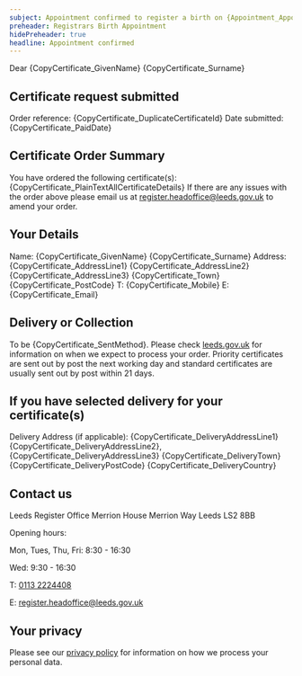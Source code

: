 ```yaml
---
subject: Appointment confirmed to register a birth on {Appointment_AppointmentDate} at {Appointment_StartTime}
preheader: Registrars Birth Appointment 
hidePreheader: true
headline: Appointment confirmed
---
```


Dear {CopyCertificate_GivenName} {CopyCertificate_Surname}

## Certificate request submitted
Order reference: {CopyCertificate_DuplicateCertificateId}
Date submitted: {CopyCertificate_PaidDate}


## Certificate Order Summary
You have ordered the following certificate(s):
{CopyCertificate_PlainTextAllCertificateDetails}
If there are any issues with the order above please email us at <a href="mailto:register.headoffice@leeds.gov.uk">register.headoffice@leeds.gov.uk</a> to amend your order.


## Your Details
Name: {CopyCertificate_GivenName} {CopyCertificate_Surname}
Address: {CopyCertificate_AddressLine1} {CopyCertificate_AddressLine2} {CopyCertificate_AddressLine3} {CopyCertificate_Town} {CopyCertificate_PostCode}
T: {CopyCertificate_Mobile} 
E: {CopyCertificate_Email}


## Delivery or Collection 
To be {CopyCertificate_SentMethod}. Please check [leeds.gov.uk](https://www.leeds.gov.uk/births-deaths-and-marriages/certificates/order-copy-certificates) for information on when we expect to process your order.
Priority certificates are sent out by post the next working day and standard certificates are usually sent out by post within 21 days.


## If you have selected delivery for your certificate(s)
Delivery Address (if applicable): {CopyCertificate_DeliveryAddressLine1} {CopyCertificate_DeliveryAddressLine2}, {CopyCertificate_DeliveryAddressLine3} {CopyCertificate_DeliveryTown} {CopyCertificate_DeliveryPostCode} {CopyCertificate_DeliveryCountry}


## Contact us
Leeds Register Office
Merrion House
Merrion Way
Leeds
LS2 8BB

Opening hours: 
<p>Mon, Tues, Thu, Fri: 8:30 - 16:30</p>
<p>Wed: 9:30 - 16:30</p>

<p>T: <a href="tel:+441132224408">0113 2224408</a></p>
<p>E: <a href="mailto:register.headoffice@leeds.gov.uk">register.headoffice@leeds.gov.uk</a></p>


## Your privacy
Please see our [privacy policy](https://www.leeds.gov.uk/registrarsprivacy) for information on how we process your personal data.
